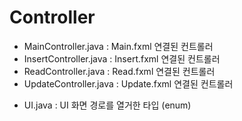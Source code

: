 # Controller

- MainController.java		: Main.fxml 연결된 컨트롤러
- InsertController.java		: Insert.fxml 연결된 컨트롤러
- ReadController.java		: Read.fxml 연결된 컨트롤러
- UpdateController.java		: Update.fxml 연결된 컨트롤러

* UI.java					: UI 화면 경로를 열거한 타입 (enum)

